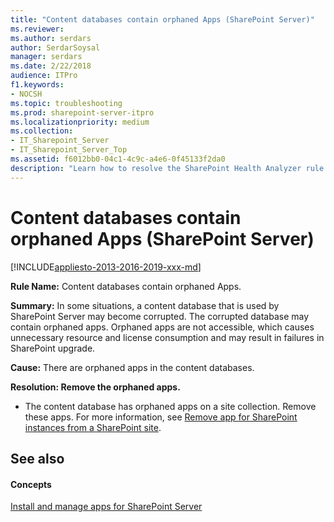 ```yaml
---
title: "Content databases contain orphaned Apps (SharePoint Server)"
ms.reviewer: 
ms.author: serdars
author: SerdarSoysal
manager: serdars
ms.date: 2/22/2018
audience: ITPro
f1.keywords:
- NOCSH
ms.topic: troubleshooting
ms.prod: sharepoint-server-itpro
ms.localizationpriority: medium
ms.collection:
- IT_Sharepoint_Server
- IT_Sharepoint_Server_Top
ms.assetid: f6012bb0-04c1-4c9c-a4e6-0f45133f2da0
description: "Learn how to resolve the SharePoint Health Analyzer rule: Content databases contain orphaned Apps, for SharePoint Server."
---
```


# Content databases contain orphaned Apps (SharePoint Server)

[!INCLUDE[appliesto-2013-2016-2019-xxx-md](../includes/appliesto-2013-2016-2019-xxx-md.md)] 
  
 **Rule Name:** Content databases contain orphaned Apps. 
  
 **Summary:** In some situations, a content database that is used by SharePoint Server may become corrupted. The corrupted database may contain orphaned apps. Orphaned apps are not accessible, which causes unnecessary resource and license consumption and may result in failures in SharePoint upgrade. 
  
 **Cause:** There are orphaned apps in the content databases. 
  
 **Resolution: Remove the orphaned apps.**
  
-  The content database has orphaned apps on a site collection. Remove these apps. For more information, see [Remove app for SharePoint instances from a SharePoint site](../administration/remove-app-for-sharepoint-instances-from-a-sharepoint-site.md).
    
## See also

#### Concepts

[Install and manage apps for SharePoint Server](../administration/install-and-manage-apps-for-sharepoint-server.md)

